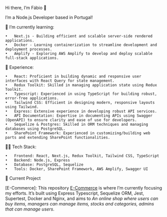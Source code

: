 Hi there, I’m Fábio 👋

I’m a Node.js Developer based in Portugal!

🌱 I’m currently learning:

	•	Next.js - Building efficient and scalable server-side rendered applications.
	•	Docker - Learning containerization to streamline development and deployment processes.
	•	Amplify - Exploring AWS Amplify to develop and deploy scalable full-stack applications.

💼 Experience:

	•	React: Proficient in building dynamic and responsive user interfaces with React Query for state management.
	•	Redux Toolkit: Skilled in managing application state using Redux Toolkit.
	•	Typescript: Experienced in using TypeScript for building robust, error-free applications.
	•	Tailwind CSS: Efficient in designing modern, responsive layouts using Tailwind.
	•	Express: Extensive experience in developing robust API services.
	•	API Documentation: Expertise in documenting APIs using Swagger (OpenAPI) to ensure clarity and ease of use for developers.
	•	Sequelize & Postgres: Skilled in ORM techniques and managing databases using PostgreSQL.
	•	SharePoint Framework: Experienced in customizing/building web parts and extending SharePoint functionalities.

👨‍💻 Tech Stack:

	•	Frontend: React, Next.js, Redux Toolkit, Tailwind CSS, TypeScript
	•	Backend: Node.js, Express
	•	Database: PostgreSQL, Sequelize
	•	Tools: Docker, SharePoint Framework, AWS Amplify, Swagger UI

🚀 Current Project

[E-Commerce]: This repository [E-Commerce](https://github.com/firze20/E-Commerce) is where I’m currently focusing my efforts. It’s built using Express Typescript, Sequelize ORM, Jest, Supertest, Docker and Nginx, and aims to *An online shop where users can buy items, managers can manage items, stocks and categories, admins that can manage users*.
